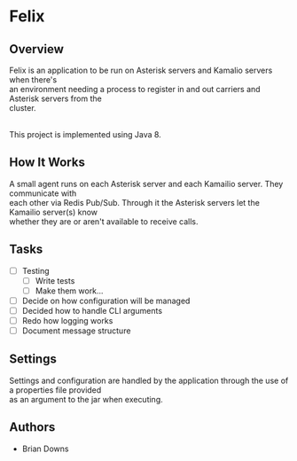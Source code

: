 # Felix

## Overview
Felix is an application to be run on Asterisk servers and Kamalio servers when there's<br />
an environment needing a process to register in and out carriers and Asterisk servers from the<br />
cluster.<br /><br />

This project is implemented using Java 8.<br /> 

## How It Works
A small agent runs on each Asterisk server and each Kamailio server.  They communicate with<br />
each other via Redis Pub/Sub.  Through it the Asterisk servers let the Kamailio server(s) know<br />
whether they are or aren't available to receive calls.

## Tasks

- [ ] Testing
  - [ ] Write tests
  - [ ] Make them work...
- [ ] Decide on how configuration will be managed
- [ ] Decided how to handle CLI arguments
- [ ] Redo how logging works
- [ ] Document message structure

## Settings
Settings and configuration are handled by the application through the use of a properties file provided<br />
as an argument to the jar when executing.

## Authors
* Brian Downs